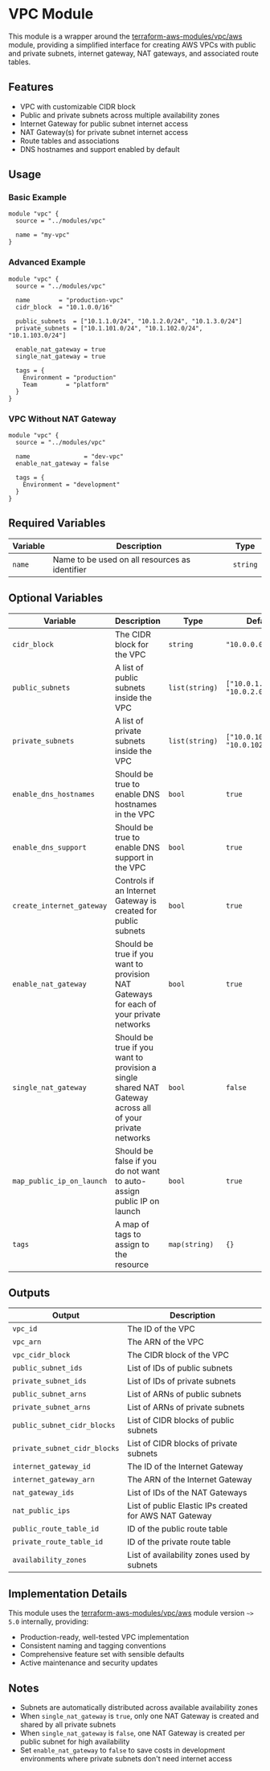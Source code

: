 # VPC Module

This module is a wrapper around the [terraform-aws-modules/vpc/aws](https://github.com/terraform-aws-modules/terraform-aws-vpc) module, providing a simplified interface for creating AWS VPCs with public and private subnets, internet gateway, NAT gateways, and associated route tables.

## Features

- VPC with customizable CIDR block
- Public and private subnets across multiple availability zones
- Internet Gateway for public subnet internet access
- NAT Gateway(s) for private subnet internet access
- Route tables and associations
- DNS hostnames and support enabled by default

## Usage

### Basic Example

```hcl
module "vpc" {
  source = "../modules/vpc"
  
  name = "my-vpc"
}
```

### Advanced Example

```hcl
module "vpc" {
  source = "../modules/vpc"
  
  name        = "production-vpc"
  cidr_block  = "10.1.0.0/16"
  
  public_subnets  = ["10.1.1.0/24", "10.1.2.0/24", "10.1.3.0/24"]
  private_subnets = ["10.1.101.0/24", "10.1.102.0/24", "10.1.103.0/24"]
  
  enable_nat_gateway = true
  single_nat_gateway = true
  
  tags = {
    Environment = "production"
    Team        = "platform"
  }
}
```

### VPC Without NAT Gateway

```hcl
module "vpc" {
  source = "../modules/vpc"
  
  name               = "dev-vpc"
  enable_nat_gateway = false
  
  tags = {
    Environment = "development"
  }
}
```

## Required Variables

| Variable | Description | Type |
|----------|-------------|------|
| `name` | Name to be used on all resources as identifier | `string` |

## Optional Variables

| Variable | Description | Type | Default |
|----------|-------------|------|---------|
| `cidr_block` | The CIDR block for the VPC | `string` | `"10.0.0.0/16"` |
| `public_subnets` | A list of public subnets inside the VPC | `list(string)` | `["10.0.1.0/24", "10.0.2.0/24"]` |
| `private_subnets` | A list of private subnets inside the VPC | `list(string)` | `["10.0.101.0/24", "10.0.102.0/24"]` |
| `enable_dns_hostnames` | Should be true to enable DNS hostnames in the VPC | `bool` | `true` |
| `enable_dns_support` | Should be true to enable DNS support in the VPC | `bool` | `true` |
| `create_internet_gateway` | Controls if an Internet Gateway is created for public subnets | `bool` | `true` |
| `enable_nat_gateway` | Should be true if you want to provision NAT Gateways for each of your private networks | `bool` | `true` |
| `single_nat_gateway` | Should be true if you want to provision a single shared NAT Gateway across all of your private networks | `bool` | `false` |
| `map_public_ip_on_launch` | Should be false if you do not want to auto-assign public IP on launch | `bool` | `true` |
| `tags` | A map of tags to assign to the resource | `map(string)` | `{}` |

## Outputs

| Output | Description |
|--------|-------------|
| `vpc_id` | The ID of the VPC |
| `vpc_arn` | The ARN of the VPC |
| `vpc_cidr_block` | The CIDR block of the VPC |
| `public_subnet_ids` | List of IDs of public subnets |
| `private_subnet_ids` | List of IDs of private subnets |
| `public_subnet_arns` | List of ARNs of public subnets |
| `private_subnet_arns` | List of ARNs of private subnets |
| `public_subnet_cidr_blocks` | List of CIDR blocks of public subnets |
| `private_subnet_cidr_blocks` | List of CIDR blocks of private subnets |
| `internet_gateway_id` | The ID of the Internet Gateway |
| `internet_gateway_arn` | The ARN of the Internet Gateway |
| `nat_gateway_ids` | List of IDs of the NAT Gateways |
| `nat_public_ips` | List of public Elastic IPs created for AWS NAT Gateway |
| `public_route_table_id` | ID of the public route table |
| `private_route_table_id` | ID of the private route table |
| `availability_zones` | List of availability zones used by subnets |

## Implementation Details

This module uses the [terraform-aws-modules/vpc/aws](https://github.com/terraform-aws-modules/terraform-aws-vpc) module version `~> 5.0` internally, providing:

- Production-ready, well-tested VPC implementation
- Consistent naming and tagging conventions
- Comprehensive feature set with sensible defaults
- Active maintenance and security updates

## Notes

- Subnets are automatically distributed across available availability zones
- When `single_nat_gateway` is `true`, only one NAT Gateway is created and shared by all private subnets
- When `single_nat_gateway` is `false`, one NAT Gateway is created per public subnet for high availability
- Set `enable_nat_gateway` to `false` to save costs in development environments where private subnets don't need internet access